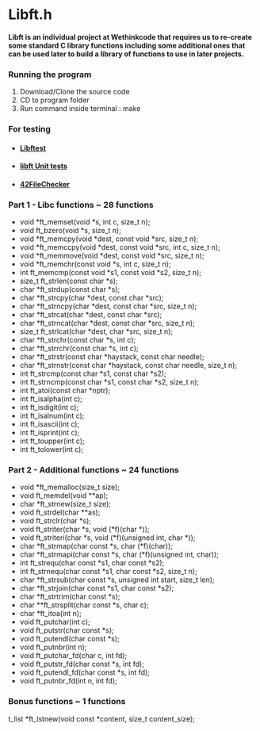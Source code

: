 # Libft.h

#### Libft is an individual project at Wethinkcode that requires us to re-create some standard C library functions including some additional ones that can be used later to build a library of functions to use in later projects. 

### Running the program

1. Download/Clone the source code
2. CD to program folder
3. Run command inside terminal : make

### For testing

- #### [Libftest](https://github.com/jtoty/Libftest)
- #### [libft Unit tests](https://github.com/alelievr/libft-unit-test)
- #### [42FileChecker](https://github.com/jgigault/42FileChecker)


### Part 1 - Libc functions ~ 28 functions

- void		*ft_memset(void *s, int c, size_t n);
- void		ft_bzero(void *s, size_t n);
- void		*ft_memcpy(void *dest, const void *src, size_t n);
- void		*ft_memccpy(void *dest, const void *src, int c, size_t n);
- void		*ft_memmove(void *dest, const void *src, size_t n);
- void		*ft_memchr(const void *s, int c, size_t n);
- int		ft_memcmp(const void *s1, const void *s2, size_t n);
- size_t	ft_strlen(const char *s);
- char		*ft_strdup(const char *s);
- char		*ft_strcpy(char *dest, const char *src);
- char		*ft_strncpy(char *dest, const char *src, size_t n);
- char		*ft_strcat(char *dest, const char *src);
- char		*ft_strncat(char *dest, const char *src, size_t n);
- size_t	ft_strlcat(char *dest, char *src, size_t n);
- char		*ft_strchr(const char *s, int c);
- char		*ft_strrchr(const char *s, int c);
- char		*ft_strstr(const char *haystack, const char needle);
- char		*ft_strnstr(const char *haystack, const char needle, size_t n);
- int		ft_strcmp(const char *s1, const char *s2);
- int		ft_strncmp(const char *s1, const char *s2, size_t n);
- int		ft_atoi(const char *nptr);
- int		ft_isalpha(int c);
- int		ft_isdigit(int c);
- int		ft_isalnum(int c);
- int		ft_isascii(int c);
- int		ft_isprint(int c);
- int		ft_toupper(int c);
- int		ft_tolower(int c);

### Part 2 - Additional functions ~ 24 functions

- void		*ft_memalloc(size_t size);
- void		ft_memdel(void **ap);
- char		*ft_strnew(size_t size);
- void		ft_strdel(char **as);
- void		ft_strclr(char *s);
- void		ft_striter(char *s, void (*f)(char *));
- void		ft_striteri(char *s, void (*f)(unsigned int, char *));
- char		*ft_strmap(char const *s, char (*f)(char));
- char		*ft_strmapi(char const *s, char (*f)(unsigned int, char));
- int		ft_strequ(char const *s1, char const *s2);
- int		ft_strnequ(char const *s1, char const *s2, size_t n);
- char		*ft_strsub(char const *s, unsigned int start, size_t len);
- char		*ft_strjoin(char const *s1, char const *s2);
- char		*ft_strtrim(char const *s);
- char		**ft_strsplit(char const *s, char c);
- char		*ft_itoa(int n);
- void		ft_putchar(int c);
- void		ft_putstr(char const *s);
- void		ft_putendl(char const *s);
- void		ft_putnbr(int n);
- void		ft_putchar_fd(char c, int fd);
- void		ft_putstr_fd(char const *s, int fd);
- void		ft_putendl_fd(char const *s, int fd);
- void		ft_putnbr_fd(int n, int fd);

### Bonus functions ~ 1 functions

t_list		*ft_lstnew(void const *content, size_t content_size);
